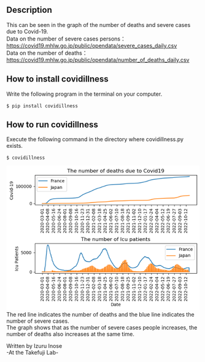 ## Description
This can be seen in the graph of the number of deaths and severe cases due to Covid-19.<br>
Data on the number of severe cases persons：
https://covid19.mhlw.go.jp/public/opendata/severe_cases_daily.csv<br>
Data on the number of deaths：
https://covid19.mhlw.go.jp/public/opendata/number_of_deaths_daily.csv<br>

## How to install covidillness
Write the following program in the terminal on your computer.
```
$ pip install covidillness
```

## How to run covidillness
Execute the following command in the directory where covidillness.py exists.<br>

```
$ covidillness
```
<img src="https://github.com/i-inose/covidillness/blob/main/result.png?raw=true">
The red line indicates the number of deaths and the blue line indicates the number of severe cases.<br>
The graph shows that as the number of severe cases people increases, the number of deaths also increases at the same time.<br>

Written by Izuru Inose<br>
-At the Takefuji Lab-